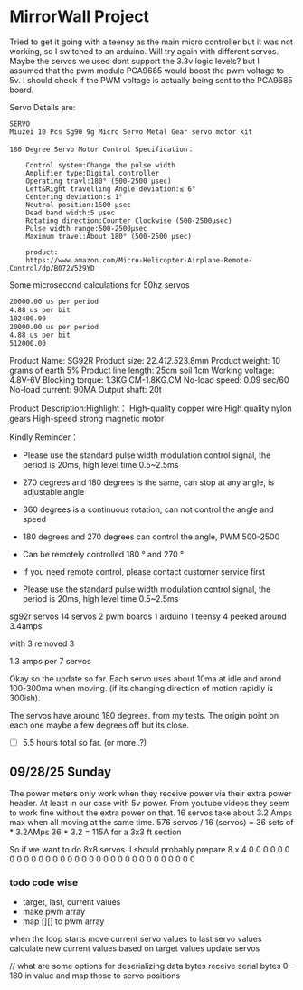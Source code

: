 # MirrorWall Project
Tried to get it going with a teensy as the main micro controller but it was not working, so I switched to an arduino. Will try again with different servos. Maybe the servos we used dont support the 3.3v logic levels? but I assumed that the pwm module PCA9685 would boost the pwm voltage to 5v. I should check if the PWM voltage is actually being sent to the PCA9685 board.

Servo Details are:
```
SERVO
Miuzei 10 Pcs Sg90 9g Micro Servo Metal Gear servo motor kit

180 Degree Servo Motor Control Specification：

    Control system:Change the pulse width
    Amplifier type:Digital controller
    Operating travl:180° (500-2500 μsec)
    Left&Right travelling Angle deviation:≤ 6°
    Centering deviation:≤ 1°
    Neutral position:1500 μsec
    Dead band width:5 μsec
    Rotating direction:Counter Clockwise (500-2500μsec)
    Pulse width range:500-2500μsec
    Maximum travel:About 180° (500-2500 μsec)

    product:
    https://www.amazon.com/Micro-Helicopter-Airplane-Remote-Control/dp/B072V529YD
```

Some microsecond calculations
for 50hz servos
```bash
20000.00 us per period
4.88 us per bit
102400.00
20000.00 us per period
4.88 us per bit
512000.00
```

Product Name: SG92R
Product size: 22.4*12.5*23.8mm
Product weight: 10 grams of earth 5%
Product line length: 25cm soil 1cm
Working voltage: 4.8V-6V
Blocking torque: 1.3KG.CM-1.8KG.CM
No-load speed: 0.09 sec/60
No-load current: 90MA
Output shaft: 20t

Product Description:Highlight：
High-quality copper wire
High quality nylon gears
High-speed strong magnetic motor

Kindly Reminder：
- Please use the standard pulse width modulation control signal, the period is 20ms, high level time 0.5~2.5ms
- 270 degrees and 180 degrees is the same, can stop at any angle, is adjustable angle
- 360 degrees is a continuous rotation, can not control the angle and speed
- 180 degrees and 270 degrees can control the angle, PWM 500-2500
- Can be remotely controlled 180 ° and 270 °
- If you need remote control, please contact customer service first

- Please use the standard pulse width modulation control signal, the period is 20ms, high level time 0.5~2.5ms 

sg92r servos
14 servos
2 pwm boards
1 arduino
1 teensy 4
peeked around 3.4amps

with 3 removed 3

1.3 amps per 7 servos

Okay so the update so far. Each servo uses about 10ma at idle and arond 100-300ma when moving. (if its changing direction of motion rapidly is 300ish). 

The servos have around 180 degrees. from my tests. The origin point on each one maybe a few degrees off but its close.

- [ ] 5.5 hours total so far. (or more..?)

## 09/28/25 Sunday
The power meters only work when they receive power via their extra power header. At least in our case with 5v power. From youtube
videos they seem to work fine without the extra power on that.
16 servos take about 3.2 Amps max when all moving at the same time. 
576 servos / 16 (servos) = 36 sets of * 3.2AMps
36 * 3.2 = 115A for a 3x3 ft section

So if we want to do 8x8 servos. I should probably prepare 
8 x 4
0 0 0 0 0 0 0 0
0 0 0 0 0 0 0 0
0 0 0 0 0 0 0 0
0 0 0 0 0 0 0 0

### todo code wise
- target, last, current values
- make pwm array
- map [][] to pwm array 

when the loop starts
move current servo values to last servo values
calculate new current values based on target values
update servos

// what are some options for deserializing data bytes
receive serial bytes 0-180 in value and map those to servo positions
